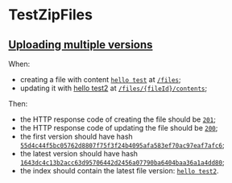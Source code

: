 # TestZipFiles

## [Uploading multiple versions](- 'uploadMultipleVersions')

When:

 - creating a file with content [`hello test`](- "#content") at [`/files`](- "#filesEndpoint");
 - updating it with [hello test2](- "#newContent") at [`/files/{fileId}/contents`](- "#fileContentsEndpoint");

[ ](- "#file=uploadMultipleVersions(#content, #filesEndpoint, #newContent, #fileContentsEndpoint)")
Then:

 - the HTTP response code of creating the file should be [`201`](- "?=#file.status");
 - the HTTP response code of updating the file should be [`200`](- "?=#file.statusUpdate");
 - the first version should have hash [`55d4c44f5bc05762d8807f75f3f24b4095afa583ef70ac97eaf7afc6`](- "?=#file.version1Sha");
 - the latest version should have hash [`1643dc4c13b2acc63d95706442d2456a07790ba6404baa36a1a4dd80`](- "?=#file.version2Sha");
 - the index should contain the latest file version: [`hello test2`](- "?=#file.indexContentAfterUpdate").
 